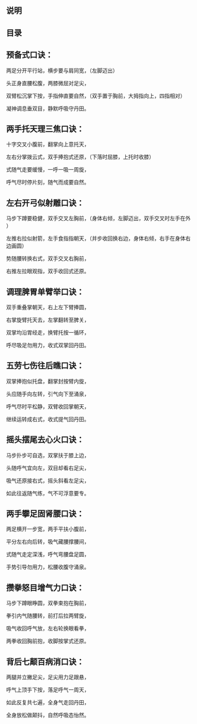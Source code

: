 ## 说明

## 目录

## 预备式口诀：

两足分开平行站，横步要与肩同宽，（左脚迈出）

头正身直腰松腹，两膝微屈对足尖，

双臂松沉掌下按，手指伸直要自然，（双手置于胸前，大拇指向上，四指相对）

凝神调息垂双目，静默呼吸守丹田。 

## 两手托天理三焦口诀：

十字交叉小腹前，翻掌向上意托天，

左右分掌拨云式，双手捧抱式还原，（下落时屈膝，上托时收膝）

式随气走要缓慢，一呼一吸一周旋，

呼气尽时停片刻，随气而成要自然。

## 左右开弓似射雕口诀：

马步下蹲要稳健，双手交叉左胸前，（身体右倾，左脚迈出，双手交叉时左手在外 ）

左推右拉似射箭，左手食指指朝天，（并步收回换右边，身体右倾，右手在身体右边画圆）

势随腰转换右式，双手交叉右胸前，

右推左拉眼观指，双手收回式还原。

## 调理脾胃单臂举口诀：

双手重叠掌朝天，右上左下臂捧圆，

右掌旋臂托天去，左掌翻转至脾关，

双掌均沿胃经走，换臂托按一循环，

呼尽吸足勿用力，收式双掌回丹田。

## 五劳七伤往后瞧口诀：

双掌捧抱似托盘，翻掌封按臂内旋，

头应随手向左转，引气向下至涌泉，

呼气尽时平松静，双臂收回掌朝天，

继续运转成右式，收式提气回丹田。

## 摇头摆尾去心火口诀：

马步扑步可自选，双掌扶于膝上边，

头随呼气宜向左，双目却看右足尖，

吸气还原接右式，摇头斜看左足尖，

如此往返随气练，气不可浮意要专。

## 两手攀足固肾腰口诀：

两足横开一步宽，两手平扶小腹前，

平分左右向后转，吸气藏腰撑腰间，

式随气走定深浅，呼气弯腰盘足圆，

手势引导勿用力，松腰收腹守涌泉。

## 攒拳怒目增气力口诀：

马步下蹲眼睁圆，双拳束抱在胸前，

拳引内气随腰转，前打后拉两臂旋，

吸气收回呼气放，左右轮换眼看拳，

两拳收回胸前抱，收脚按掌式还原。

## 背后七颠百病消口诀：

两腿并立撇足尖，足尖用力足跟悬，

呼气上顶手下按，落足呼气一周天，

如此反复共七遍，全身气走回丹田，

全身放松做颠抖，自然呼吸态怡然。